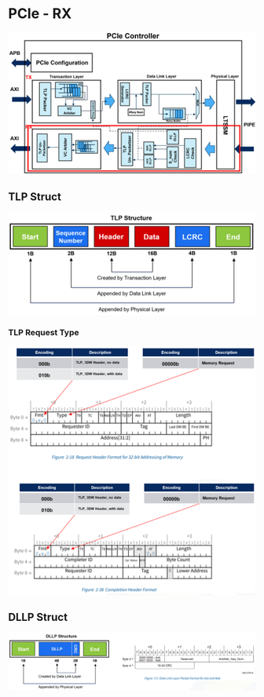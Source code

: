 # PCIe - RX

![alt text](image.png)

## TLP Struct

![alt text](image-1.png)

### TLP Request Type

![alt text](image-2.png)

## DLLP Struct

![alt text](image-3.png)

